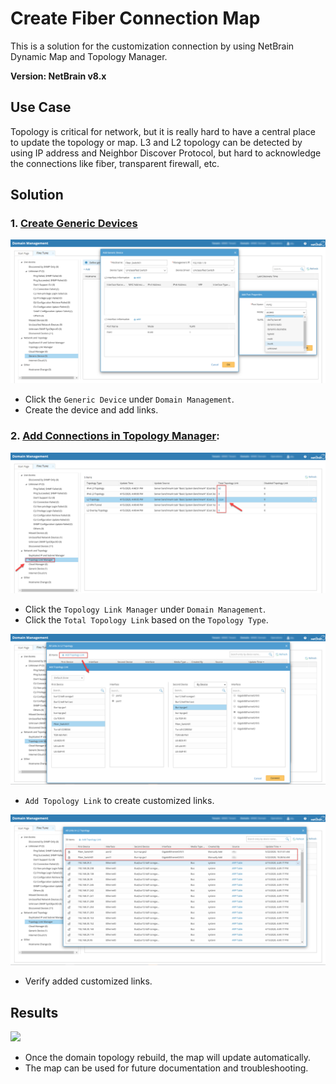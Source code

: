 # Create Fiber Connection Map
This is a solution for the customization connection by using NetBrain Dynamic Map and Topology Manager.

**Version: NetBrain v8.x**

## Use Case

Topology is critical for network, but it is really hard to have a central place to update the topology or map. L3 and L2 topology can be detected by using IP address and Neighbor Discover Protocol, but hard to acknowledge the connections like fiber, transparent firewall, etc.

## Solution

### 1. [Create Generic Devices](https://www.netbraintech.com/docs/ie80/help/index.html?undiscoverable-devices.htm)

![](images/create_generic_devices.png)
* Click the `Generic Device` under `Domain Management`.
* Create the device and add links.

### 2. [Add Connections in Topology Manager](https://www.netbraintech.com/docs/ie80/help/index.html?adding-a-topology-link.htm):

![](images/click_topo_manager.png)
* Click the `Topology Link Manager` under `Domain Management`.
* Click the `Total Topology Link` based on the `Topology Type`.

![](images/add_topo_links.png)
* `Add Topology Link` to create customized links.

![](images/topo_links_added.png)
* Verify added customized links.

## Results

![](images/map_generic_device.gif)
* Once the domain topology rebuild, the map will update automatically.
* The map can be used for future documentation and troubleshooting.
